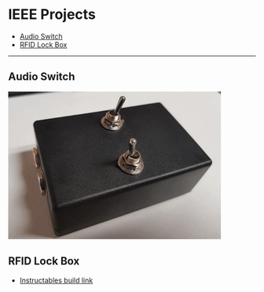 # IEEE Projects

- [Audio Switch](#audio-switch)
- [RFID Lock Box](#rfid-lock-box)

----

## Audio Switch

![audio_switch_0](images/audio_switch_0.png)


## RFID Lock Box

- [Instructables build link](https://www.instructables.com/)